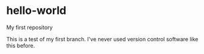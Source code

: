 # hello-world
My first repository

This is a test of my first branch. I've never used version control software like this before.
